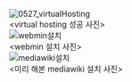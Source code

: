![0527_virtualHosting](/uploads/43231289f48f9a5b99d7fe041d86678a/0527_virtualHosting.png)  
<virtual hosting 성공 사진>  
![webmin설치](/uploads/9db64accce0a2473dff50746655c1aba/webmin설치.png)  
<webmin 설치 사진>  
![mediawiki설치](/uploads/ed637ec7fbab669e588966a6d8ddc86b/mediawiki설치.png)  
<미리 해본 mediawiki 설치 사진>  

